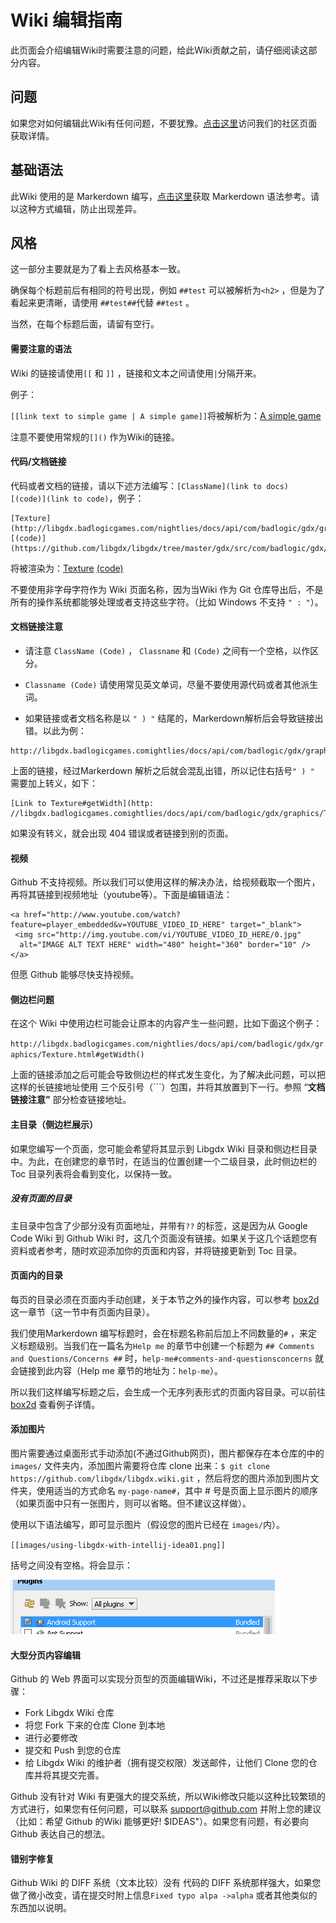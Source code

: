 # Wiki 编辑指南

此页面会介绍编辑Wiki时需要注意的问题，给此Wiki贡献之前，请仔细阅读这部分内容。

## 问题

如果您对如何编辑此Wiki有任何问题，不要犹豫。[点击这里](https://github.com/libgdx/libgdx/wiki/Community-%26amp%3B-Support)访问我们的社区页面获取详情。

## 基础语法

此Wiki 使用的是 Markerdown 编写，[点击这里](https://github.com/adam-p/markdown-here/wiki/Markdown-Cheatsheet)获取 Markerdown 语法参考。请以这种方式编辑，防止出现差异。

## 风格

这一部分主要就是为了看上去风格基本一致。

确保每个标题前后有相同的符号出现，例如 `##test` 可以被解析为`<h2>` ，但是为了看起来更清晰，请使用 `##test##`代替 `##test` 。

当然，在每个标题后面，请留有空行。

#### 需要注意的语法

Wiki 的链接请使用`[[` 和 `]]` ，链接和文本之间请使用`|`分隔开来。

例子：

`[[link text to simple game | A simple game]]`将被解析为：[A simple game](https://github.com/libgdx/libgdx/wiki/A-simple-game)

注意不要使用常规的`[]()` 作为Wiki的链接。

#### 代码/文档链接

代码或者文档的链接，请以下述方法编写：`[ClassName](link to docs) [(code)](link to code)`，例子：

```
[Texture](http://libgdx.badlogicgames.com/nightlies/docs/api/com/badlogic/gdx/graphics/Texture.html)
[(code)](https://github.com/libgdx/libgdx/tree/master/gdx/src/com/badlogic/gdx/graphics/Texture.java)
```

将被渲染为：[Texture](http://libgdx.badlogicgames.com/nightlies/docs/api/com/badlogic/gdx/graphics/Texture.html) [\(code\)](https://github.com/libgdx/libgdx/tree/master/gdx/src/com/badlogic/gdx/graphics/Texture.java)

不要使用非字母字符作为 Wiki 页面名称，因为当Wiki 作为 Git 仓库导出后，不是所有的操作系统都能够处理或者支持这些字符。（比如 Windows 不支持 `" : "`）。

#### 文档链接注意

* 请注意 `ClassName (Code)` ， `Classname` 和 `(Code)` 之间有一个空格，以作区分。

* `Classname (Code)`  请使用常见英文单词，尽量不要使用源代码或者其他派生词。

* 如果链接或者文档名称是以 `" ) "` 结尾的，Markerdown解析后会导致链接出错。以此为例：

```
http://libgdx.badlogicgames.comightlies/docs/api/com/badlogic/gdx/graphics/Texture.html#getWidth()
```

上面的链接，经过Markerdown 解析之后就会混乱出错，所以记住右括号`" ) "` 需要加上转义，如下：

```
[Link to Texture#getWidth](http:
//libgdx.badlogicgames.comightlies/docs/api/com/badlogic/gdx/graphics/Texture.html#getWidth(\))
```

如果没有转义，就会出现 404 错误或者链接到别的页面。

#### 视频

Github 不支持视频。所以我们可以使用这样的解决办法，给视频截取一个图片，再将其链接到视频地址（youtube等）。下面是编辑语法：

```
<a href="http://www.youtube.com/watch?feature=player_embedded&v=YOUTUBE_VIDEO_ID_HERE" target="_blank">
 <img src="http://img.youtube.com/vi/YOUTUBE_VIDEO_ID_HERE/0.jpg"
  alt="IMAGE ALT TEXT HERE" width="480" height="360" border="10" />
</a>
```

但愿 Github 能够尽快支持视频。

#### 侧边栏问题

在这个 Wiki 中使用边栏可能会让原本的内容产生一些问题，比如下面这个例子：

`http://libgdx.badlogicgames.com/nightlies/docs/api/com/badlogic/gdx/graphics/Texture.html#getWidth()`

上面的链接添加之后可能会导致侧边栏的样式发生变化，为了解决此问题，可以把这样的长链接地址使用 三个反引号（\`\`\`）包围，并将其放置到下一行。参照 “**文档链接注意”** 部分检查链接地址。

#### 主目录（侧边栏展示）

如果您编写一个页面，您可能会希望将其显示到 Libgdx Wiki 目录和侧边栏目录中。为此，在创建您的章节时，在适当的位置创建一个二级目录，此时侧边栏的 Toc 目录列表将会看到变化，以保持一致。

##### 没有页面的目录

主目录中包含了少部分没有页面地址，并带有`??` 的标签，这是因为从 Google Code Wiki 到 Github Wiki 时，这几个页面没有链接。如果关于这几个话题您有资料或者参考，随时欢迎添加你的页面和内容，并将链接更新到 Toc 目录。

#### 页面内的目录

每页的目录必须在页面内手动创建，关于本节之外的操作内容，可以参考 [box2d](https://github.com/libgdx/libgdx/wiki/Box2d) 这一章节（这一节中有页面内目录）。

我们使用Markerdown 编写标题时，会在标题名称前后加上不同数量的`#` ，来定义标题级别。当我们在一篇名为`Help me` 的章节中创建一个标题为 `## Comments and Questions/Concerns ##`  时，`help-me#comments-and-questionsconcerns` 就会链接到此内容（Help me 章节的地址为：`help-me`）。

所以我们这样编写标题之后，会生成一个无序列表形式的页面内容目录。可以前往 [box2d](#) 查看例子详情。

#### 添加图片

图片需要通过桌面形式手动添加\(不通过Github网页\)，图片都保存在本仓库的中的`images/` 文件夹内，添加图片需要将仓库 clone 出来：`$ git clone https://github.com/libgdx/libgdx.wiki.git` ，然后将您的图片添加到图片文件夹，使用适当的方式命名 `my-page-name#`，其中 \# 号是页面上显示图片的顺序（如果页面中只有一张图片，则可以省略。但不建议这样做）。

使用以下语法编写，即可显示图片（假设您的图片已经在 `images/`内）。

`[[images/using-libgdx-with-intellij-idea01.png]]`

括号之间没有空格。将会显示：

![](/assets/import.png)

#### 大型分页内容编辑

Github 的 Web 界面可以实现分页型的页面编辑Wiki，不过还是推荐采取以下步骤：

* Fork Libgdx Wiki 仓库
* 将您 Fork 下来的仓库 Clone 到本地
* 进行必要修改
* 提交和 Push 到您的仓库
* 给 Libgdx Wiki 的维护者（拥有提交权限）发送邮件，让他们 Clone 您的仓库并将其提交完善。

Github 没有针对 Wiki 有更强大的提交系统，所以Wiki修改只能以这种比较繁琐的方式进行，如果您有任何问题，可以联系 [support@github.com](mailto:support@github.com) 并附上您的建议（比如：希望 Github 的Wiki 能够更好! $IDEAS"）。如果您有问题，有必要向 Github 表达自己的想法。

#### 错别字修复

Github Wiki 的 DIFF 系统（文本比较）没有 代码的 DIFF 系统那样强大，如果您做了微小改变，请在提交时附上信息`Fixed typo alpa ->alpha` 或者其他类似的东西加以说明。

